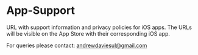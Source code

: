 # App-Support
URL with support information and privacy policies for iOS apps. The URLs will be visible on the App Store with their corresponding iOS app.

For queries please contact: andrewdaviesul@gmail.com
  
